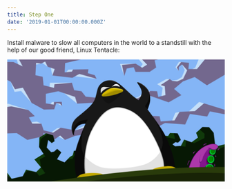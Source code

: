 ```yaml
---
title: Step One
date: '2019-01-01T00:00:00.000Z'
---
```


Install malware to slow all computers in the world to a standstill with the help of our good friend, Linux Tentacle:

![Linux Tentacle](./linuxTentacle.png)
